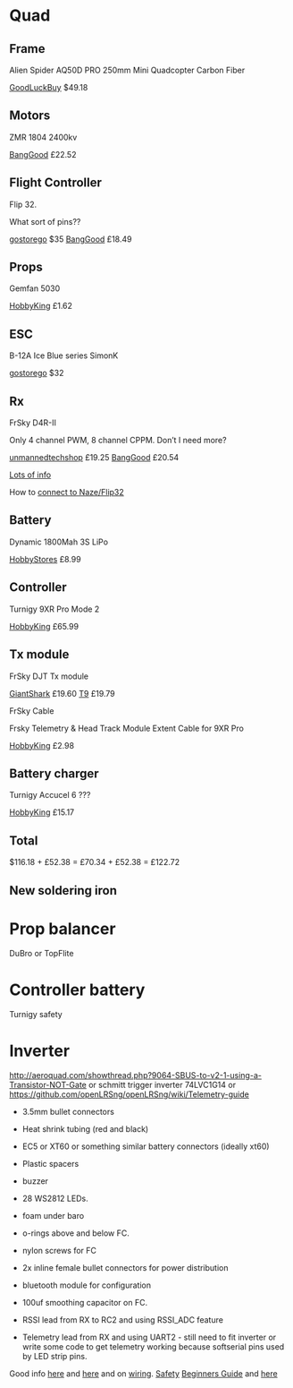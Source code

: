 # Quad

## Frame

Alien Spider AQ50D PRO 250mm Mini Quadcopter Carbon Fiber

[GoodLuckBuy](http://www.goodluckbuy.com/alien-spider-aq50d-pro-250mm-mini-quadcopter-carbon-fiber-micro-multicopter-frame.html) $49.18

## Motors

ZMR 1804 2400kv

[BangGood](http://www.banggood.com/-X-Power-1804-2400KV-Micro-Integration-Outrunner-Brushless-Motor-p-923424.html) £22.52


## Flight Controller

Flip 32. 

What sort of pins??

[gostorego](http://witespyquad.gostorego.com/flight-controllers/the-flip32-249.html) $35
[BangGood](http://www.banggood.com/Naze32-Flight-Controller-With-32-bit-STM32-for-Multicopter-10Dof-p-953849.html) £18.49

## Props

Gemfan 5030

[HobbyKing](http://www.hobbyking.co.uk/hobbyking/store/__58254__Gemfan_5030_Multirotor_Propellers_One_Pair_CW_CCW_White_.html) £1.62

## ESC

B-12A Ice Blue series SimonK

[gostorego](http://witespyquad.gostorego.com/speed-controllers/readytofly-12-amp-rapidesc-simonk.html) $32

## Rx

FrSky D4R-II

Only 4 channel PWM, 8 channel CPPM. Don’t I need more?

[unmannedtechshop](http://www.unmannedtechshop.co.uk/frsky-d4r-ii-4-8ch-accst-receiver.html) £19.25
[BangGood](http://www.banggood.com/FrSky-D4RII-24G-4CH-ACCST-Telemetry-Receiver-p-929069.html) £20.54

[Lots of info](http://www.eflightwiki.com/eflightwiki/index.php?title=FrSky_Telemetry#D4R-II)

How to [connect to Naze/Flip32](http://www.netraam.eu/nazewiki/pmwiki.php?n=Howto.FrskyTelemetry)

## Battery

Dynamic 1800Mah 3S LiPo

[HobbyStores](http://www.hobbystores.co.uk/default.asp?WPG=HOB_HomePage1&itemid=DYN3S1800) £8.99

## Controller

Turnigy 9XR Pro Mode 2

[HobbyKing](http://www.hobbyking.com/hobbyking/store/__51442__Turnigy_9XR_PRO_Radio_Transmitter_Mode_2_without_module_.html) £65.99

## Tx module

FrSky DJT Tx module

[GiantShark](http://www.giantshark.co.uk/product/170559/frsky-24ghz-djt-two-way-communication-system-module-only) £19.60
[T9](http://www.t9hobbysport.com/frsky-djt-2.4ghz-jr-telemetry-transmitter-module) £19.79

FrSky Cable

Frsky Telemetry & Head Track Module Extent Cable for 9XR Pro

[HobbyKing](http://www.hobbyking.com/hobbyking/store/__58503__Frsky_Telemetry_Head_Track_Module_Extent_Cable_for_9XR_Pro.html) £2.98

## Battery charger

Turnigy Accucel 6 ???

[HobbyKing](http://www.hobbyking.com/hobbyking/store/uh_viewItem.asp?idProduct=7028) £15.17

## Total

$116.18 + £52.38 = £70.34 + £52.38 = £122.72

## New soldering iron

# Prop balancer

DuBro or TopFlite

# Controller battery

Turnigy safety

# Inverter

http://aeroquad.com/showthread.php?9064-SBUS-to-v2-1-using-a-Transistor-NOT-Gate
or schmitt trigger inverter 74LVC1G14 or 
https://github.com/openLRSng/openLRSng/wiki/Telemetry-guide

* 3.5mm bullet connectors
* Heat shrink tubing (red and black)
* EC5 or XT60 or something similar battery connectors (ideally xt60)
* Plastic spacers

* buzzer
* 28 WS2812 LEDs.
* foam under baro
* o-rings above and below FC.
* nylon screws for FC
* 2x inline female bullet connectors for power distribution
* bluetooth module for configuration
* 100uf smoothing capacitor on FC.
* RSSI lead from RX to RC2 and using RSSI_ADC feature
* Telemetry lead from RX and using UART2 - still need to fit inverter or write some code to get telemetry working because softserial pins used by LED strip pins.

Good info [here](http://diydrones.com/profiles/blogs/330-gram-mini-quad-upgrades) and [here](http://www.tomshardware.com/reviews/multi-rotor-quadcopter-fpv,3828.html) and on [wiring](http://oddcopter.com/2012/04/13/quadcopter-wiring/). [Safety](http://imgur.com/a/kPQ5o)
[Beginners Guide](http://polakiumengineering.org/downloads/The_Beginner's_Guide_to_Multicopters_06292012.pdf)
and [here](http://www.hobbyking.com/hobbyking/forum/forum_posts.asp?TID=38561)
